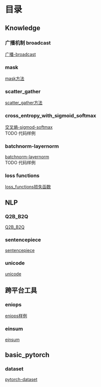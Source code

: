 # 目录
## Knowledge
### 广播机制 broadcast
[广播-broadcast](Knowledge/broadcast广播/说明.md)
### mask
[mask方法](Knowledge/mask/说明.md)
### scatter_gather
[scatter_gather方法](Knowledge/scatter_gather/说明.md)
### cross_entropy_with_sigmoid_softmax
[交叉熵-sigmod-softmax](Knowledge/cross_entropy_with_sigmod_softmax/说明.md)  
TODO 代码样例
### batchnorm-layernorm
[batchnorm-layernorm](knowledge/BatchNorm-LayerNorm/说明.md)  
TODO 代码样例
### loss functions
[loss_functions损失函数](knowledge/loss_functions/说明.md)

## NLP
### Q2B_B2Q
[Q2B_B2Q](NLP/Q2B_B2Q/说明.md)
### sentencepiece
[sentencepiece](NLP/sentencepiece/说明.md)
### unicode
[unicode](NLP/unicode/说明.md)

## 跨平台工具
### eniops
[eniops样例](跨平台工具/einops/einops_image.ipynb)

### einsum
[einsum](跨平台工具/einsum/说明.md)

## basic_pytorch
### dataset
[pytorch-dataset](basic_pytorch/dataset/说明.md)